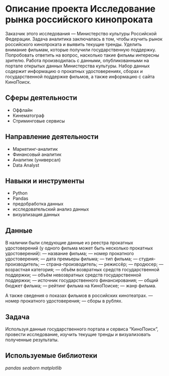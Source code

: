 # Описание проекта Исследование рынка российского кинопроката

Заказчик этого исследования — Министерство культуры Российской Федерации. Задача аналитика заключалась в том, чтобы изучить рынок российского кинопроката и выявить текущие тренды. Уделить внимание фильмам, которые получили государственную поддержку. Попробовать ответить на вопрос, насколько такие фильмы интересны зрителю. Работа производилась с данными, опубликованными на портале открытых данных Министерства культуры. Набор данных содержит информацию о прокатных удостоверениях, сборах и государственной поддержке фильмов, а также информацию с сайта КиноПоиск.

## Сферы деятельности

- Оффлайн
- Кинематограф
- Стриминговые сервисы

## Направление деятельности

- Маркетинг-аналитик
- Финансовый аналитик
- Аналитик (универсал)
- Data Analyst

## Навыки и инструменты

- Python
- Pandas
- предобработка данных
- исследовательский анализ данных
- визуализация данных

## Данные

В наличии были следующие данные из реестра прокатных удостоверений (у одного фильма может быть несколько прокатных удостоверений):
— название фильма;
— номер прокатного удостоверения;
— дата премьеры фильма;
— тип фильма;
— студия-производитель;
— страна-производитель;
— режиссёр;
— продюсер;
— возрастная категория;
— объём возвратных средств государственной поддержки;
— объём невозвратных средств государственной поддержки;
— источник государственного финансирования;
— общий бюджет фильма;
— рейтинг фильма на КиноПоиске;
— жанр фильма.

А также сведения  о показах фильмов в российских кинотеатрах.
— номер прокатного удостоверения;
— сборы в рублях.

## Задача

Используя данные государственного портала и сервиса “КиноПоиск”, провести исследование, изучить текущие тренды и визуализовать полученные результаты.  

## Используемые библиотеки
*pandas*
*seaborn*
*matplotlib*
